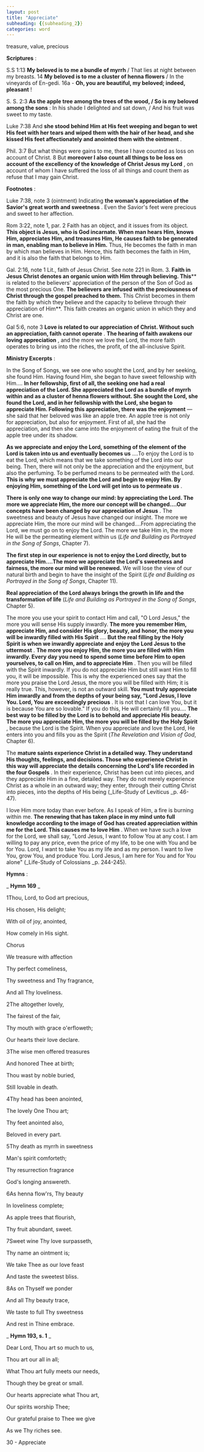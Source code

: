 ```yaml
---
layout: post
title: "Appreciate"
subheading: {{subheading_2}}
categories: word
---
```


treasure, value, precious

**Scriptures** :

S.S 1:13 **My beloved is to me a bundle of myrrh** / That lies at night between my breasts. 14 **My beloved is to me a cluster of henna flowers** / In the vineyards of En-gedi. 16a - **Oh, you are beautiful, my beloved; indeed, pleasant** !

S. S. 2:3 **As the apple tree among the trees of the wood, / So is my beloved among the sons** : In his shade I delighted and sat down, / And his fruit was sweet to my taste.

Luke 7:38 And **she stood behind Him at His feet weeping and began to wet His feet with her tears and wiped them with the hair of her head, and she kissed His feet affectionately and anointed them with the ointment** .

Phil. 3:7 But what things were gains to me, these I have counted as loss on account of Christ. 8 But **moreover I also count all things to be loss on account of the excellency of the knowledge of Christ Jesus my Lord** , on account of whom I have suffered the loss of all things and count them as refuse that I may gain Christ.

**Footnotes** :

Luke 7:38, note 3 (ointment) Indicating **the woman's appreciation of the Savior's great worth and sweetness** . Even the Savior's feet were precious and sweet to her affection.

Rom 3:22, note 1, par. 2 Faith has an object, and it issues from its object. **This object is Jesus, who is God incarnate. When man hears Him, knows Him, appreciates Him, and treasures Him, He causes faith to be generated in man, enabling man to believe in Him.** Thus, He becomes the faith in man by which man believes in Him. Hence, this faith becomes the faith in Him, and it is also the faith that belongs to Him.

Gal. 2:16, note 1 Lit., faith of Jesus Christ. See note 221 in Rom. 3. **Faith in Jesus Christ denotes an organic union with Him through believing. This**** is related to the believers' appreciation of the person of the Son of God as the most precious One. **The believers are infused with the preciousness of Christ through the gospel preached to them.** This Christ becomes in them the faith by which they believe and the capacity to believe through their appreciation of Him**. This faith creates an organic union in which they and Christ are one.

Gal 5:6, note 3 **Love is related to our appreciation of Christ. Without such an appreciation, faith cannot operate** . **The hearing of faith awakens our loving appreciation** , and the more we love the Lord, the more faith operates to bring us into the riches, the profit, of the all-inclusive Spirit.

**Ministry Excerpts** :

In the Song of Songs, we see one who sought the Lord, and by her seeking, she found Him. Having found Him, she began to have sweet fellowship with Him…. **In her fellowship, first of all, the seeking one had a real appreciation of the Lord. She appreciated the Lord as a bundle of myrrh within and as a cluster of henna flowers without. She sought the Lord, she found the Lord, and in her fellowship with the Lord, she began to appreciate Him. Following this appreciation, there was the enjoyment** —she said that her beloved was like an apple tree. An apple tree is not only for appreciation, but also for enjoyment. First of all, she had the appreciation, and then she came into the enjoyment of eating the fruit of the apple tree under its shadow.

**As we appreciate and enjoy the Lord, something of the element of the Lord is taken into us and eventually becomes us** ….To enjoy the Lord is to eat the Lord, which means that we take something of the Lord into our being. Then, there will not only be the appreciation and the enjoyment, but also the perfuming. To be perfumed means to be permeated with the Lord. **This is why we must appreciate the Lord and begin to enjoy Him. By enjoying Him, something of the Lord will get into us to permeate us** .

**There is only one way to change our mind: by appreciating the Lord. The more we appreciate Him, the more our concept will be changed….Our concepts have been changed by our appreciation of Jesus** . The sweetness and beauty of Jesus have changed our insight. The more we appreciate Him, the more our mind will be changed….From appreciating the Lord, we must go on to enjoy the Lord. The more we take Him in, the more He will be the permeating element within us (_Life and Building as Portrayed in the Song of Songs_, Chapter 7).

**The first step in our experience is not to enjoy the Lord directly, but to appreciate Him….The more we appreciate the Lord's sweetness and fairness, the more our mind will be renewed.** We will lose the view of our natural birth and begin to have the insight of the Spirit (_Life and Building as Portrayed in the Song of Songs_, Chapter 11).

**Real appreciation of the Lord always brings the growth in life and the transformation of life** (_Life and Building as Portrayed in the Song of Songs_, Chapter 5).

The more you use your spirit to contact Him and call, "O Lord Jesus," the more you will sense His supply inwardly. **The more you remember Him, appreciate Him, and consider His glory, beauty, and honor, the more you will be inwardly filled with His Spirit** …. **But the real filling by the Holy Spirit is when we inwardly appreciate and enjoy the Lord Jesus to the uttermost** . **The more you enjoy Him, the more you are filled with Him inwardly. Every day you need to spend some time before Him to open yourselves, to call on Him, and to appreciate Him** . Then you will be filled with the Spirit inwardly. If you do not appreciate Him but still want Him to fill you, it will be impossible. This is why the experienced ones say that the more you praise the Lord Jesus, the more you will be filled with Him; it is really true. This, however, is not an outward skill. **You must truly appreciate Him inwardly and from the depths of your being say, "Lord Jesus, I love You. Lord, You are exceedingly precious** . It is not that I can love You, but it is because You are so lovable." If you do this, He will certainly fill you…. **The best way to be filled by the Lord is to behold and appreciate His beauty. The more you appreciate Him, the more you will be filled by the Holy Spirit** , because the Lord is the Spirit. When you appreciate and love the Lord, He enters into you and fills you as the Spirit (_The Revelation and Vision of God_, Chapter 6).

The **mature saints experience Christ in a detailed way. They understand His thoughts, feelings, and decisions. Those who experience Christ in this way will appreciate the details concerning the Lord's life recorded in the four Gospels** . In their experience, Christ has been cut into pieces, and they appreciate Him in a fine, detailed way. They do not merely experience Christ as a whole in an outward way; they enter, through their cutting Christ into pieces, into the depths of His being (_Life-Study of Leviticus _p. 46-47).

I love Him more today than ever before. As I speak of Him, a fire is burning within me. **The renewing that has taken place in my mind unto full knowledge according to the image of God has created appreciation within me for the Lord. This causes me to love Him** . When we have such a love for the Lord, we shall say, "Lord Jesus, I want to follow You at any cost. I am willing to pay any price, even the price of my life, to be one with You and be for You. Lord, I want to take You as my life and as my person. I want to live You, grow You, and produce You. Lord Jesus, I am here for You and for You alone" (_Life-Study of Colossians _p. 244-245).

**Hymns** :

_ **Hymn 169** _

1Thou, Lord, to God art precious,

His chosen, His delight;

With oil of joy, anointed,

How comely in His sight.

Chorus

We treasure with affection

Thy perfect comeliness,

Thy sweetness and Thy fragrance,

And all Thy loveliness.

2The altogether lovely,

The fairest of the fair,

Thy mouth with grace o'erfloweth;

Our hearts their love declare.

3The wise men offered treasures

And honored Thee at birth;

Thou wast by noble buried,

Still lovable in death.

4Thy head has been anointed,

The lovely One Thou art;

Thy feet anointed also,

Beloved in every part.

5Thy death as myrrh in sweetness

Man's spirit comforteth;

Thy resurrection fragrance

God's longing answereth.

6As henna flow'rs, Thy beauty

In loveliness complete;

As apple trees that flourish,

Thy fruit abundant, sweet.

7Sweet wine Thy love surpasseth,

Thy name an ointment is;

We take Thee as our love feast

And taste the sweetest bliss.

8As on Thyself we ponder

And all Thy beauty trace,

We taste to full Thy sweetness

And rest in Thine embrace.

_ **Hymn 193, s. 1** _

Dear Lord, Thou art so much to us,

Thou art our all in all;

What Thou art fully meets our needs,

Though they be great or small.

Our hearts appreciate what Thou art,

Our spirits worship Thee;

Our grateful praise to Thee we give

As we Thy riches see.

30 - Appreciate
